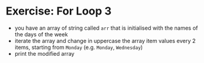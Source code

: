 # Exercise: For Loop 3
* you have an array of string called `arr` that is initialised with the names of the days of the week
* iterate the array and change in uppercase the array item values every 2 items, starting from `Monday` (e.g. `Monday`, `Wednesday`)
* print the modified array
